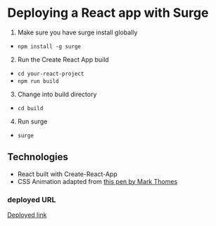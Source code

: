 # Deploying a React app with Surge

1. Make sure you have surge install globally
 - `npm install -g surge`

2. Run the Create React App build
 - `cd your-react-project`
 - `npm run build`

3. Change into build directory
 - `cd build`

4. Run surge
 - `surge`

## Technologies
 - React built with Create-React-App
 - CSS Animation adapted from [this pen by Mark Thomes](https://codepen.io/WithAnEs/pen/OVZRvg)



### deployed URL
[Deployed link](https://kindhearted-help.surge.sh)

